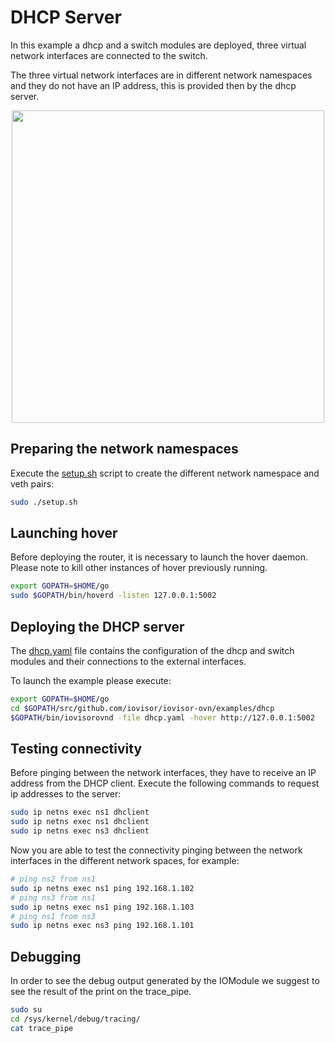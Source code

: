 # DHCP Server

In this example a dhcp and a switch modules are deployed, three virtual network interfaces are connected to the switch.

The three virtual network interfaces are in different network namespaces and they do not have an IP address, this is provided then by the dhcp server.
 
<center><a href="../../images/dhcp_tutorial.png"><img src="../../images/dhcp_tutorial.png" width=500></a></center>

## Preparing the network namespaces

Execute the [setup.sh](./setup.sh) script to create the different network namespace and veth pairs:

```bash
sudo ./setup.sh
```

## Launching hover

Before deploying the router, it is necessary to launch the hover daemon.
Please note to kill other instances of hover previously running.

```bash
export GOPATH=$HOME/go
sudo $GOPATH/bin/hoverd -listen 127.0.0.1:5002
```

## Deploying the DHCP server

The [dhcp.yaml](./dhcp.yaml) file contains the configuration of the dhcp and switch modules and their connections to the external interfaces.

To launch the example please execute:

```bash
export GOPATH=$HOME/go
cd $GOPATH/src/github.com/iovisor/iovisor-ovn/examples/dhcp
$GOPATH/bin/iovisorovnd -file dhcp.yaml -hover http://127.0.0.1:5002
```

## Testing connectivity

Before pinging between the network interfaces, they have to receive an IP address from the DHCP client. 
Execute the following commands to request ip addresses to the server:

```bash
sudo ip netns exec ns1 dhclient
sudo ip netns exec ns1 dhclient
sudo ip netns exec ns3 dhclient
```

Now you are able to test the connectivity pinging between the network interfaces
in the different network spaces, for example:

```bash
# ping ns2 from ns1
sudo ip netns exec ns1 ping 192.168.1.102
# ping ns3 from ns1
sudo ip netns exec ns1 ping 192.168.1.103
# ping ns1 from ns3
sudo ip netns exec ns3 ping 192.168.1.101
```

## Debugging

In order to see the debug output generated by the IOModule we suggest to see the result of the print on the trace_pipe.

```bash
sudo su
cd /sys/kernel/debug/tracing/
cat trace_pipe
```
